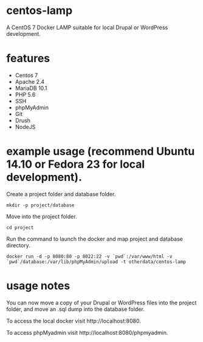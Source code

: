 # centos-lamp
A CentOS 7 Docker LAMP suitable for local Drupal or WordPress development.

# features
- Centos 7
- Apache 2.4
- MariaDB 10.1
- PHP 5.6
- SSH
- phpMyAdmin
- Git
- Drush
- NodeJS

# example usage (recommend Ubuntu 14.10 or Fedora 23 for local development).

Create a project folder and database folder.

`mkdir -p project/database`

Move into the project folder.

`cd project`

Run the command to launch the docker and map project and database directory.

``docker run -d -p 8080:80 -p 8022:22 -v `pwd`:/var/www/html -v `pwd`/database:/var/lib/phpMyAdmin/upload -t otherdata/centos-lamp``

# usage notes

You can now move a copy of your Drupal or WordPress files into the project folder, and move an .sql dump into the database folder. 

To access the local docker visit http://localhost:8080.  

To access phpMyadmin visit http://localhost:8080/phpmyadmin.   
